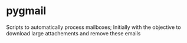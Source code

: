 # pygmail
Scripts to automatically process mailboxes; Initially with the objective to download large attachements and remove these emails

